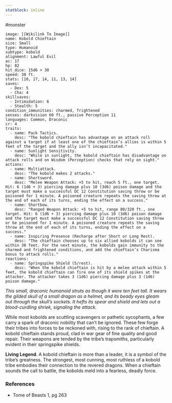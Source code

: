 ```yaml
---
statblock: inline
---
```

 #monster 

```statblock
image: [[Wikilink To Image]]
name: Kobold Chieftain
size: Small
type: Humanoid
subtype: kobold
alignment: Lawful Evil
ac: 17
hp: 82
hit_dice: 15d6 + 30
speed: 30 ft.
stats: [10, 17, 14, 11, 13, 14]
saves:
  - Dex: 5
  - Cha: 4
skillsaves:
  - Intimidation: 6
  - Stealth: 5
condition_immunities: charmed, frightened
senses: darkvision 60 ft., passive Perception 11
languages: Common, Draconic
cr: 4
traits:
  - name: Pack Tactics.
    desc: "The kobold chieftain has advantage on an attack roll against a target if at least one of the chieftain’s allies is within 5 feet of the target and the ally isn’t incapacitated."
  - name: Sunlight Sensitivity.
    desc: "While in sunlight, the kobold chieftain has disadvantage on attack rolls and on Wisdom (Perception) checks that rely on sight."
actions:
  - name: Multiattack.
    desc: "The kobold makes 2 attacks."
  - name: Shortsword.
    desc: "Melee Weapon Attack: +5 to hit, reach 5 ft., one target. Hit: 6 (1d6 + 3) piercing damage plus 10 (3d6) poison damage and the target must make a successful DC 12 Constitution saving throw or be poisoned for 1 minute. A poisoned creature repeats the saving throw at the end of each of its turns, ending the effect on a success."
  - name: Shortbow.
    desc: "Ranged Weapon Attack: +5 to hit, range 80/320 ft., one target. Hit: 6 (1d6 + 3) piercing damage plus 10 (3d6) poison damage and the target must make a successful DC 12 Constitution saving throw or be poisoned for 1 minute. A poisoned creature repeats the saving throw at the end of each of its turns, ending the effect on a success."
  - name: Inspiring Presence (Recharge after Short or Long Rest).
    desc: "The chieftain chooses up to six allied kobolds it can see within 30 feet. For the next minute, the kobolds gain immunity to the charmed and frightened conditions, and add the chieftain’s Charisma bonus to attack rolls."
reactions:
  - name: Springspike Shield (5/rest).
    desc: "When the kobold chieftain is hit by a melee attack within 5 feet, the kobold chieftain can fire one of its shield spikes at the attacker. The attacker takes 3 (1d6) piercing damage plus 3 (1d6) poison damage."
```

_This small, draconic humanoid struts as though it were ten feet tall. It wears the gilded skull of a small dragon as a helmet, and its beady eyes gleam out through the skull’s sockets. It hefts its spear and shield and lets out a blood-curdling shriek, signaling the attack._

While most kobolds are scuttling scavengers or pathetic sycophants, a few carry a spark of draconic nobility that can’t be ignored. These few forge their tribes into forces to be reckoned with, rising to the rank of chieftain. A kobold chieftain stands proud, clad in war gear of fine quality and good repair. Their weapons are tended by the tribe’s trapsmiths, particularly evident in their springspike shields.

**Living Legend**. A kobold chieftain is more than a leader, it is a symbol of the tribe’s greatness. The strongest, most cunning, most ruthless of a kobold tribe embodies their connection to the revered dragons. When a chieftain sounds the call to battle, the kobolds meld into a fearless, deadly force.

### References

* Tome of Beasts 1, pg 263

